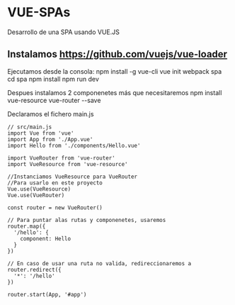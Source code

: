 # VUE-SPAs
Desarrollo de una SPA usando VUE.JS


## Instalamos https://github.com/vuejs/vue-loader

Ejecutamos desde la consola:
	npm install -g vue-cli
	vue init webpack spa
	cd spa
	npm install
	npm run dev


Despues instalamos 2 componenetes más que necesitaremos
	npm install vue-resource vue-router --save


Declaramos el fichero main.js
	
	// src/main.js
	import Vue from 'vue'
	import App from './App.vue'
	import Hello from './components/Hello.vue'

	import VueRouter from 'vue-router'
	import VueResource from 'vue-resource'

	//Instanciamos VueResource para VueRouter
	//Para usarlo en este proyecto
	Vue.use(VueResource)
	Vue.use(VueRouter)

	const router = new VueRouter()

	// Para puntar alas rutas y componenetes, usaremos
	router.map({
	  '/hello': {
	    component: Hello
	  }
	})

	// En caso de usar una ruta no valida, redireccionaremos a
	router.redirect({
	  '*': '/hello'
	})

	router.start(App, '#app')